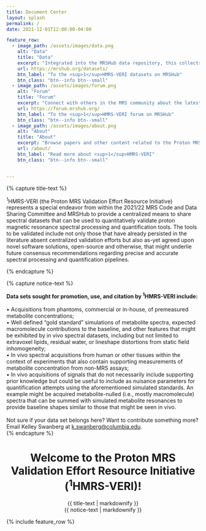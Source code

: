 ```yaml
---
title: Document Center
layout: splash
permalink: /
date: 2021-12-01T12:00:00-04:00

feature_row:
  - image_path: /assets/images/data.png
    alt: "Data"
    title: "Data"
    excerpt: "Integrated into the MRSHub data repository, this collects MRS datasets used for the purpose of validating processing and quantification pipelines."     
    url: https://mrshub.org/datasets/
    btn_label: "To the <sup>1</sup>HMRS-VERI datasets on MRSHub"
    btn_class: "btn--info btn--small"
  - image_path: /assets/images/forum.png
    alt: "Forum"
    title: "Forum"
    excerpt: "Connect with others in the MRS community about the latest developments in proton MRS data processing and quantification pipeline validation."     
    url: https://forum.mrshub.org/
    btn_label: "To the <sup>1</sup>HMRS-VERI forum on MRSHub"
    btn_class: "btn--info btn--small"
  - image_path: /assets/images/about.png
    alt: "About"
    title: "About"
    excerpt: "Browse papers and other content related to the Proton MRS Validation Effort Resource Initiative."
    url: /about/
    btn_label: "Read more about <sup>1</sup>HMRS-VERI"
    btn_class: "btn--info btn--small"


---
```


{% capture title-text %}

<sup>1</sup>HMRS-VERI (the Proton MRS Validation Effort Resource Initiative) represents a special endeavor from within the 2021/22 MRS Code and Data Sharing Committee and MRSHub to provide a centralized means to share spectral datasets that can be used to quantitatively validate proton magnetic resonance spectral processing and quantification tools. The tools to be validated include not only those that have already persisted in the literature absent centralized validation efforts but also as-yet agreed upon novel software solutions, open-source and otherwise, that might underlie future consensus recommendations regarding precise and accurate spectral processing and quantification pipelines.

{% endcapture %}

{% capture notice-text %}

<div style="text-align: left">
<strong>Data sets sought for promotion, use, and citation by <sup>1</sup>HMRS-VERI include:</strong><br />
<br />
• Acquisitions from phantoms, commercial or in-house, of premeasured metabolite concentrations;<br />
• Well defined “gold standard” simulations of metabolite spectra, expected macromolecule contributions to the baseline, and other features that might be exhibited by in vivo spectral datasets, including but not limited to extravoxel lipids, residual water, or lineshape distortions from static field inhomogeneity;<br />
• In vivo spectral acquisitions from human or other tissues within the context of experiments that also contain supporting measurements of metabolite concentration from non-MRS assays;<br />
• In vivo acquisitions of signals that do not necessarily include supporting prior knowledge but could be useful to include as nuisance parameters for quantification attempts using the aforementioned simulated standards. An example might be acquired metabolite-nulled (i.e., mostly macromolecule) spectra that can be summed with simulated metabolite resonances to provide baseline shapes similar to those that might be seen in vivo.
</div>
<br />
Not sure if your data set belongs here? Want to contribute something more? Email Kelley Swanberg at <a href="mailto:k.swanberg@columbia.edu">k.swanberg@columbia.edu</a>.<br /> 
{% endcapture %}

<div class="notice--info" align="center">
  <h1>Welcome to the Proton MRS Validation Effort Resource Initiative (<sup>1</sup>HMRS-VERI)!</h1>
  {{ title-text | markdownify }}
</div>

<div class="notice--success" align="center">
  {{ notice-text | markdownify }}
</div>

{% include feature_row %}